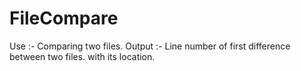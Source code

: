 # FileCompare
Use :- Comparing two files.  Output :- Line number of first difference between two files. with its location.
